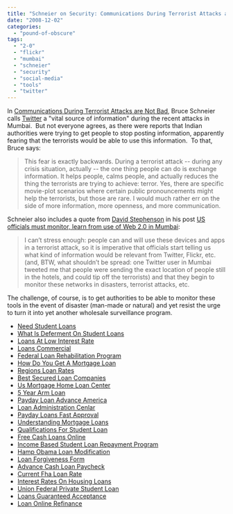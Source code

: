 ```yaml
---
title: "Schneier on Security: Communications During Terrorist Attacks are Not Bad"
date: "2008-12-02"
categories: 
  - "pound-of-obscure"
tags: 
  - "2-0"
  - "flickr"
  - "mumbai"
  - "schneier"
  - "security"
  - "social-media"
  - "tools"
  - "twitter"
---
```


In [Communications During Terrorist Attacks are Not Bad](http://www.schneier.com/blog/archives/2008/12/communications.html), Bruce Schneier calls [Twitter](http://twitter.com/) a "vital source of information" during the recent attacks in Mumbai.  But not everyone agrees, as there were reports that Indian authorities were trying to get people to stop posting information, apparently fearing that the terrorists would be able to use this information.  To that, Bruce says: 

> This fear is exactly backwards. During a terrorist attack -- during any crisis situation, actually -- the one thing people can do is exchange information. It helps people, calms people, and actually reduces the thing the terrorists are trying to achieve: terror. Yes, there are specific movie-plot scenarios where certain public pronouncements might help the terrorists, but those are rare. I would much rather err on the side of more information, more openness, and more communication.

Schneier also includes a quote from [David Stephenson](http://stephensonstrategies.com/) in his post [US officials must monitor, learn from use of Web 2.0 in Mumbai](http://stephensonstrategies.com/2008/11/26/us-officials-must-monitor-learn-from-use-of-web-20-in-mumbai/ "Permanent Link to US officials must monitor, learn from use of Web 2.0 in Mumbai"):

> I can’t stress enough: people can and will use these devices and apps in a terrorist attack, so it is imperative that officials start telling us what kind of information would be relevant from Twitter, Flickr, etc. (and, BTW, what shouldn’t be spread: one Twitter user in Mumbai tweeted me that people were sending the exact location of people still in the hotels, and could tip off the terrorists) and that they begin to monitor these networks in disasters, terrorist attacks, etc.

The challenge, of course, is to get authorities to be able to monitor these tools in the event of disaster (man-made or natural) and yet resist the urge to turn it into yet another wholesale surveillance program.

- [Need Student Loans](http://www.mariebo.org/?Need-Student-Loans)
- [What Is Deferment On Student Loans](http://www.consejocafe.org/?What-Is-Deferment-On-Student-Loans)
- [Loans At Low Interest Rate](http://www.consejocafe.org/?Loans-At-Low-Interest-Rate)
- [Loans Commercial](http://gbbkolejka.pl/?Loans-Commercial)
- [Federal Loan Rehabilitation Program](http://www.mariebo.org/?Federal-Loan-Rehabilitation-Program)
- [How Do You Get A Mortgage Loan](http://www.franklinny.org/?How-Do-You-Get-A-Mortgage-Loan)
- [Regions Loan Rates](http://www.franklinny.org/?Regions-Loan-Rates)
- [Best Secured Loan Companies](http://www.mariebo.org/?Best-Secured-Loan-Companies)
- [Us Mortgage Home Loan Center](http://www.franklinny.org/?Us-Mortgage-Home-Loan-Center)
- [5 Year Arm Loan](http://gbbkolejka.pl/?5-Year-Arm-Loan)
- [Payday Loan Advance America](http://www.amarysia.gr/?Payday-Loan-Advance-America)
- [Loan Administration Cenlar](http://www.franklinny.org/?Loan-Administration-Cenlar)
- [Payday Loans Fast Approval](http://www.consejocafe.org/?Payday-Loans-Fast-Approval)
- [Understanding Mortgage Loans](http://www.mariebo.org/?Understanding-Mortgage-Loans)
- [Qualifications For Student Loan](http://usasportgroup.com/?Qualifications-For-Student-Loan)
- [Free Cash Loans Online](http://www.consejocafe.org/?Free-Cash-Loans-Online)
- [Income Based Student Loan Repayment Program](http://usasportgroup.com/?Income-Based-Student-Loan-Repayment-Program)
- [Hamp Obama Loan Modification](http://www.amarysia.gr/?Hamp-Obama-Loan-Modification)
- [Loan Forgiveness Form](http://www.franklinny.org/?Loan-Forgiveness-Form)
- [Advance Cash Loan Paycheck](http://www.amarysia.gr/?Advance-Cash-Loan-Paycheck)
- [Current Fha Loan Rate](http://www.consejocafe.org/?Current-Fha-Loan-Rate)
- [Interest Rates On Housing Loans](http://www.amarysia.gr/?Interest-Rates-On-Housing-Loans)
- [Union Federal Private Student Loan](http://www.mariebo.org/?Union-Federal-Private-Student-Loan)
- [Loans Guaranteed Acceptance](http://www.mariebo.org/?Loans-Guaranteed-Acceptance)
- [Loan Online Refinance](http://www.franklinny.org/?Loan-Online-Refinance)

